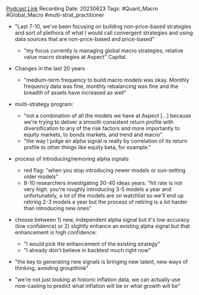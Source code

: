 
[Podcast Link](https://podcasts.apple.com/in/podcast/flirting-with-models/id1402620531?i=1000618303125)
Recording Date: 20230623
Tags: #Quant_Macro #Global_Macro #multi-strat_practitioner 

- "Last 7-10, we've been focusing on building non-price-based strategies and sort of plethora of what I would call convergent strategies and using data sources that are non-price-based and price-based"
	- "my focus currently is managing global macro strategies, relative value macro strategies at Aspect" Capital.

- Changes in the last 20 years
	- "medium-term frequency to build macro models was okay. Monthly frequency data was fine, monthly rebalancing was fine and the breadth of assets have increased as well"
- multi-strategy program:
	- "not a combination of all the models we have at Aspect [...] because we're trying to deliver a smooth consistent return profile with diversification to any of the risk factors and more importantly to equity markets, to bonds markets, and trend and macro"
	- "the way I judge an alpha signal is really by correlation of its return profile to other things like equity beta, for example."

- process of introducing/removing alpha signals
	- red flag: "when you stop introducing newer models or sun-setting older models"
	- 8-10 researchers investigating 30-40 ideas years. "hit rate is not very high. you're roughly introducing 3-5 models a year and unfortunately, a lot of the models are on watchlist so we'll end up retiring 2-3 models a year but the process of retiring is a lot harder than introducing new ones"
- choose between 1) new, independent alpha signal but it's low accuracy (low confidence) or 2) slightly enhance an existing alpha signal but that enhancement is high confidence:
	- "I would pick the enhancement of the existing strategy"
	- "I already don't believe in backtest much right now"
- "the key to generating new signals is bringing new talent, new ways of thinking, avoiding groupthink"
- "we're not just looking at historic inflation data, we can actually use now-casting to predict what inflation will be or what growth will be"